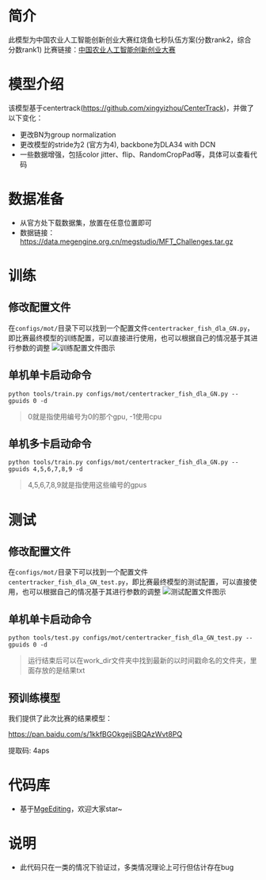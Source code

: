 # 简介
此模型为中国农业人工智能创新创业大赛红烧鱼七秒队伍方案(分数rank2，综合分数rank1)
比赛链接：[中国农业人工智能创新创业大赛](https://studio.brainpp.com/competition/3?name=%E4%B8%AD%E5%9B%BD%E5%86%9C%E4%B8%9A%E4%BA%BA%E5%B7%A5%E6%99%BA%E8%83%BD%E5%88%9B%E6%96%B0%E5%88%9B%E4%B8%9A%E5%A4%A7%E8%B5%9B)

# 模型介绍
该模型基于centertrack(https://github.com/xingyizhou/CenterTrack)，并做了以下变化：
* 更改BN为group normalization
* 更改模型的stride为2 (官方为4), backbone为DLA34 with DCN
* 一些数据增强，包括color jitter、flip、RandomCropPad等，具体可以查看代码

# 数据准备
* 从官方处下载数据集，放置在任意位置即可
* 数据链接：https://data.megengine.org.cn/megstudio/MFT_Challenges.tar.gz

# 训练
## 修改配置文件
在`configs/mot/`目录下可以找到一个配置文件`centertracker_fish_dla_GN.py`，即比赛最终模型的训练配置，可以直接进行使用，也可以根据自己的情况基于其进行参数的调整
![训练配置文件图示](https://img01.sogoucdn.com/app/a/100520146/93bcb7570248c1a4a0f19a183f9bb535)
## 单机单卡启动命令
`python tools/train.py configs/mot/centertracker_fish_dla_GN.py --gpuids 0 -d`
> 0就是指使用编号为0的那个gpu, -1使用cpu
## 单机多卡启动命令
`python tools/train.py configs/mot/centertracker_fish_dla_GN.py --gpuids 4,5,6,7,8,9 -d`
> 4,5,6,7,8,9就是指使用这些编号的gpus
# 测试
## 修改配置文件
在`configs/mot/`目录下可以找到一个配置文件`centertracker_fish_dla_GN_test.py`，即比赛最终模型的测试配置，可以直接使用，也可以根据自己的情况基于其进行参数的调整
![测试配置文件图示](https://img01.sogoucdn.com/app/a/100520146/3891821abf4a2799d2c184df48b937e1)
## 单机单卡启动命令

`python tools/test.py configs/mot/centertracker_fish_dla_GN_test.py --gpuids 0 -d`
> 运行结束后可以在work_dir文件夹中找到最新的以时间戳命名的文件夹，里面存放的是结果txt

## 预训练模型

我们提供了此次比赛的结果模型：

https://pan.baidu.com/s/1kkfBGOkgejjSBQAzWvt8PQ

提取码: 4aps 



# 代码库

* 基于[MgeEditing](https://github.com/Feynman1999/MgeEditing)，欢迎大家star~

# 说明
* 此代码只在一类的情况下验证过，多类情况理论上可行但估计存在bug